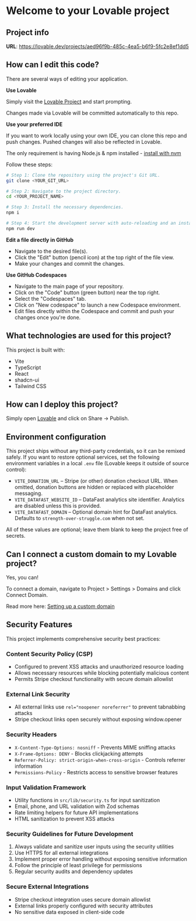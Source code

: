 # Welcome to your Lovable project

## Project info

**URL**: https://lovable.dev/projects/aed96f9b-485c-4ea5-b6f9-5fc2e8ef1dd5

## How can I edit this code?

There are several ways of editing your application.

**Use Lovable**

Simply visit the [Lovable Project](https://lovable.dev/projects/aed96f9b-485c-4ea5-b6f9-5fc2e8ef1dd5) and start prompting.

Changes made via Lovable will be committed automatically to this repo.

**Use your preferred IDE**

If you want to work locally using your own IDE, you can clone this repo and push changes. Pushed changes will also be reflected in Lovable.

The only requirement is having Node.js & npm installed - [install with nvm](https://github.com/nvm-sh/nvm#installing-and-updating)

Follow these steps:

```sh
# Step 1: Clone the repository using the project's Git URL.
git clone <YOUR_GIT_URL>

# Step 2: Navigate to the project directory.
cd <YOUR_PROJECT_NAME>

# Step 3: Install the necessary dependencies.
npm i

# Step 4: Start the development server with auto-reloading and an instant preview.
npm run dev
```

**Edit a file directly in GitHub**

- Navigate to the desired file(s).
- Click the "Edit" button (pencil icon) at the top right of the file view.
- Make your changes and commit the changes.

**Use GitHub Codespaces**

- Navigate to the main page of your repository.
- Click on the "Code" button (green button) near the top right.
- Select the "Codespaces" tab.
- Click on "New codespace" to launch a new Codespace environment.
- Edit files directly within the Codespace and commit and push your changes once you're done.

## What technologies are used for this project?

This project is built with:

- Vite
- TypeScript
- React
- shadcn-ui
- Tailwind CSS

## How can I deploy this project?

Simply open [Lovable](https://lovable.dev/projects/aed96f9b-485c-4ea5-b6f9-5fc2e8ef1dd5) and click on Share -> Publish.

## Environment configuration

This project ships without any third-party credentials, so it can be remixed safely. If you want to restore optional services, set the following environment variables in a local `.env` file (Lovable keeps it outside of source control):

- `VITE_DONATION_URL` – Stripe (or other) donation checkout URL. When omitted, donation buttons are hidden or replaced with placeholder messaging.
- `VITE_DATAFAST_WEBSITE_ID` – DataFast analytics site identifier. Analytics are disabled unless this is provided.
- `VITE_DATAFAST_DOMAIN` – Optional domain hint for DataFast analytics. Defaults to `strength-over-struggle.com` when not set.

All of these values are optional; leave them blank to keep the project free of secrets.

## Can I connect a custom domain to my Lovable project?

Yes, you can!

To connect a domain, navigate to Project > Settings > Domains and click Connect Domain.

Read more here: [Setting up a custom domain](https://docs.lovable.dev/tips-tricks/custom-domain#step-by-step-guide)

## Security Features

This project implements comprehensive security best practices:

### Content Security Policy (CSP)
- Configured to prevent XSS attacks and unauthorized resource loading
- Allows necessary resources while blocking potentially malicious content
- Permits Stripe checkout functionality with secure domain allowlist

### External Link Security
- All external links use `rel="noopener noreferrer"` to prevent tabnabbing attacks
- Stripe checkout links open securely without exposing window.opener

### Security Headers
- `X-Content-Type-Options: nosniff` - Prevents MIME sniffing attacks
- `X-Frame-Options: DENY` - Blocks clickjacking attempts
- `Referrer-Policy: strict-origin-when-cross-origin` - Controls referrer information
- `Permissions-Policy` - Restricts access to sensitive browser features

### Input Validation Framework
- Utility functions in `src/lib/security.ts` for input sanitization
- Email, phone, and URL validation with Zod schemas
- Rate limiting helpers for future API implementations
- HTML sanitization to prevent XSS attacks

### Security Guidelines for Future Development
1. Always validate and sanitize user inputs using the security utilities
2. Use HTTPS for all external integrations
3. Implement proper error handling without exposing sensitive information
4. Follow the principle of least privilege for permissions
5. Regular security audits and dependency updates

### Secure External Integrations
- Stripe checkout integration uses secure domain allowlist
- External links properly configured with security attributes
- No sensitive data exposed in client-side code
